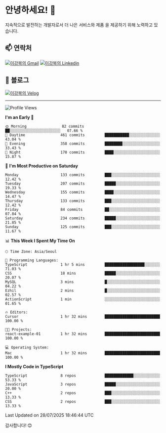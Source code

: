 # 안녕하세요! 👋

지속적으로 발전하는 개발자로서 더 나은 서비스와 제품
을 제공하기 위해 노력하고 있습니다.

## 📫 연락처
[![이강복의 Gmail](https://img.shields.io/badge/Gmail-D14836?style=for-the-badge&logo=gmail&logoColor=white)](mailto:pmmm114@gmail.com)
[![이강복의 Linkedin](https://img.shields.io/badge/LinkedIn-0077B5?style=for-the-badge&logo=linkedin&logoColor=white)](https://www.linkedin.com/in/lkb0297)

## 📝 블로그
[![이강복의 Velog](https://img.shields.io/badge/Velog-ffffff?style=for-the-badge&logo=velog)](https://velog.io/@pmmm114/posts)

---
<!--START_SECTION:waka-->
![Profile Views](http://img.shields.io/badge/Profile%20Views-0-blue)

**I'm an Early 🐤** 

```text
🌞 Morning                82 commits          ██░░░░░░░░░░░░░░░░░░░░░░░   07.66 % 
🌆 Daytime                461 commits         ███████████░░░░░░░░░░░░░░   43.04 % 
🌃 Evening                358 commits         ████████░░░░░░░░░░░░░░░░░   33.43 % 
🌙 Night                  170 commits         ████░░░░░░░░░░░░░░░░░░░░░   15.87 % 
```
📅 **I'm Most Productive on Saturday** 

```text
Monday                   133 commits         ███░░░░░░░░░░░░░░░░░░░░░░   12.42 % 
Tuesday                  207 commits         █████░░░░░░░░░░░░░░░░░░░░   19.33 % 
Wednesday                155 commits         ████░░░░░░░░░░░░░░░░░░░░░   14.47 % 
Thursday                 133 commits         ███░░░░░░░░░░░░░░░░░░░░░░   12.42 % 
Friday                   84 commits          ██░░░░░░░░░░░░░░░░░░░░░░░   07.84 % 
Saturday                 234 commits         █████░░░░░░░░░░░░░░░░░░░░   21.85 % 
Sunday                   125 commits         ███░░░░░░░░░░░░░░░░░░░░░░   11.67 % 
```


📊 **This Week I Spent My Time On** 

```text
🕑︎ Time Zone: Asia/Seoul

💬 Programming Languages: 
TypeScript               1 hr 5 mins         ██████████████████░░░░░░░   71.03 % 
CSS                      18 mins             █████░░░░░░░░░░░░░░░░░░░░   20.07 % 
MySQL                    3 mins              █░░░░░░░░░░░░░░░░░░░░░░░░   04.22 % 
Ezhil                    2 mins              █░░░░░░░░░░░░░░░░░░░░░░░░   02.57 % 
ActionScript             1 min               ░░░░░░░░░░░░░░░░░░░░░░░░░   01.65 % 

🔥 Editors: 
Cursor                   1 hr 32 mins        █████████████████████████   100.00 % 

🐱‍💻 Projects: 
react-example-01         1 hr 32 mins        █████████████████████████   100.00 % 

💻 Operating System: 
Mac                      1 hr 32 mins        █████████████████████████   100.00 % 
```

**I Mostly Code in TypeScript** 

```text
TypeScript               8 repos             █████████████░░░░░░░░░░░░   53.33 % 
JavaScript               3 repos             █████░░░░░░░░░░░░░░░░░░░░   20.00 % 
C++                      2 repos             ███░░░░░░░░░░░░░░░░░░░░░░   13.33 % 
CSS                      2 repos             ███░░░░░░░░░░░░░░░░░░░░░░   13.33 % 
```




 Last Updated on 28/07/2025 18:46:44 UTC
<!--END_SECTION:waka-->

감사합니다! 😊
